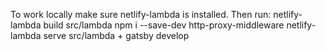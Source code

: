 To work locally make sure netlify-lambda is installed.
Then run: netlify-lambda build src/lambda
npm i --save-dev http-proxy-middleware
netlify-lambda serve src/lambda + gatsby develop
